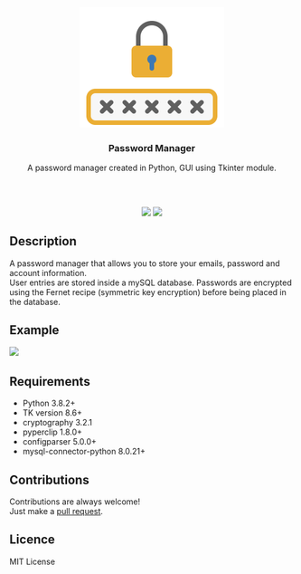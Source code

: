 <p align="center">
<img src="images/lock.png" width="256" height="213"/><br/>
<h3 align="center">Password Manager</h3>
<p align="center">A password manager created in Python, GUI using Tkinter module.</p>
<h2></h2>
</p>
<br />

<p align="center">
<a href="../../issues"><img src="https://img.shields.io/github/issues/aminbeigi/Password-Manager.svg?style=flat-square" /></a>
<a href="../../pulls"><img src="https://img.shields.io/github/issues-pr/aminbeigi/Password-Manager.svg?style=flat-square" /></a> 
</p>

## Description
A password manager that allows you to store your emails, password and account information.  
User entries are stored inside a mySQL database. Passwords are encrypted using the Fernet recipe (symmetric key encryption)
before being placed in the database.

## Example
![](https://i.imgur.com/KdrfvE6.gif)

## Requirements
* Python 3.8.2+
* TK version 8.6+
* cryptography 3.2.1
* pyperclip 1.8.0+
* configparser 5.0.0+
* mysql-connector-python 8.0.21+

## Contributions
Contributions are always welcome!  
Just make a [pull request](../../pulls).
## Licence
MIT License
